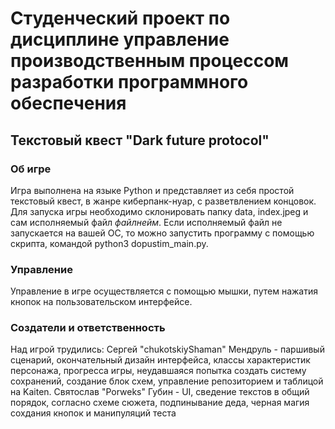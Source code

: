 # Студенческий проект по дисциплине управление производственным процессом разработки программного обеспечения
## Текстовый квест "Dark future protocol"

### Об игре
Игра выполнена на языке Python и представляет из себя простой текстовый квест, в жанре киберпанк-нуар, с разветвлением концовок.
Для запуска игры необходимо склонировать папку data, index.jpeg и сам исполняемый файл *файлнейм*. Если исполняемый файл не запускается на вашей ОС, то можно запустить программу с помощью скрипта, командой python3 dopustim_main.py.
### Управление
Управление в игре осуществляется с помощью мышки, путем нажатия кнопок на пользовательском интерфейсе.
### Создатели и ответственность
Над игрой трудились:
Сергей "chukotskiyShaman" Мендруль - паршивый сценарий, окончательный дизайн интерфейса, классы характеристик персонажа, прогресса игры, неудавшаяся попытка создать систему сохранений, создание блок схем, управление репозиторием и таблицой на Kaiten.
Святослав "Porweks" Губин - UI, сведение текстов в общий порядок, согласно схеме сюжета, подпинывание деда, черная магия сохдания кнопок и манипуляций теста
